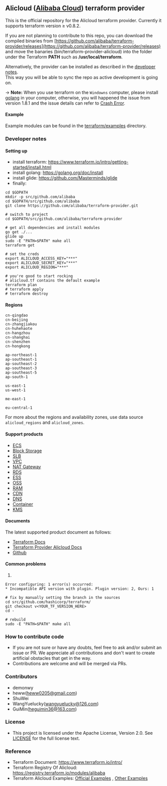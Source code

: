 ## Alicloud ([Alibaba Cloud](http://www.aliyun.com)) terraform provider

This is the official repository for the Alicloud terraform provider.
Currently it supports terraform version ≥ v0.8.2.

If you are not planning to contribute to this repo, you can download the compiled binaries from [https://github.com/alibaba/terraform-provider/releases](https://github.com/alibaba/terraform-provider/releases) and move the banaries (bin/terraform-provider-alicloud) into the folder under the Terraform **PATH** such as **/usr/local/terraform**.

Alternatively, the provider can be installed as described in the [developer notes](#developer-notes).  
This way you will be able to sync the repo as active development is going on.

-> **Note:** When you use terraform on the `Windowns` computer, please install [golang](https://golang.org/dl/) in your computer,
otherwise, you will happened the issue from version 1.8.1 and the issue details can refer to [Crash Error](https://github.com/alibaba/terraform-provider/issues/469).

#### Example

Example modules can be found in the [terraform/examples](examples) directory.

### Developer notes

#### Setting up
* install terraform: https://www.terraform.io/intro/getting-started/install.html
* install golang:    https://golang.org/doc/install
* install glide: https://github.com/Masterminds/glide
* finally:

```
cd $GOPATH
mkdir -p src/github.com/alibaba
cd $GOPATH/src/github.com/alibaba
git clone https://github.com/alibaba/terraform-provider.git

# switch to project
cd $GOPATH/src/github.com/alibaba/terraform-provider

# get all dependencies and install modules
go get ./...
glide up
sudo -E "PATH=$PATH" make all
terraform get

# set the creds
export ALICLOUD_ACCESS_KEY="***"
export ALICLOUD_SECRET_KEY="***"
export ALICLOUD_REGION="***"

# you're good to start rocking
# alicloud.tf contains the default example
terraform plan
# terraform apply
# terraform destroy
```

#### Regions
```
cn-qingdao
cn-beijing
cn-zhangjiakou
cn-huhehaote
cn-hangzhou
cn-shanghai
cn-shenzhen
cn-hongkong

ap-northeast-1
ap-southeast-1
ap-southeast-2
ap-southeast-3
ap-southeast-5
ap-south-1

us-east-1
us-west-1

me-east-1

eu-central-1
```
For more about the regions and availability zones, use data source `alicloud_regions` and `alicloud_zones`.

#### Support products
* [ECS](https://www.aliyun.com/product/ecs)
* [Block Storage](https://www.aliyun.com/product/disk)
* [SLB](https://www.aliyun.com/product/slb)
* [VPC](https://www.aliyun.com/product/vpc)
* [NAT Gateway](https://www.aliyun.com/product/nat)
* [RDS](https://www.aliyun.com/product/rds)
* [ESS](https://www.aliyun.com/product/ess)
* [OSS](https://www.aliyun.com/product/oss)
* [RAM](https://www.aliyun.com/product/ram)
* [CDN](https://www.aliyun.com/product/cdn)
* [DNS](https://wanwang.aliyun.com/domain/dns)
* [Container](https://www.aliyun.com/product/containerservice)
* [KMS](https://www.aliyun.com/product/kms)

#### Documents
The latest supported product document as follows:
* [Terraform Docs](https://www.terraform.io/docs/providers/alicloud/index.html)
* [Terraform Provider Alicloud Docs](http://47.95.33.19:4567/docs/providers/alicloud/)
* [Github](https://github.com/alibaba/terraform-provider-docs)

#### Common problems

1.
```
Error configuring: 1 error(s) occurred:
* Incompatible API version with plugin. Plugin version: 2, Ours: 1

# fix by manually setting the branch in the sources
cd src/github.com/hashicorp/terraform/
git checkout v<YOUR_TF_VERSION_HERE>
cd -

# rebuild
sudo -E "PATH=$PATH" make all
```


### How to contribute code
* If you are not sure or have any doubts, feel free to ask and/or submit an issue or PR. We appreciate all contributions and don't want to create artificial obstacles that get in the way.
* Contributions are welcome and will be merged via PRs.

### Contributors
* demonwy
* heww(heww0205@gmail.com)
* ShuWei
* WangYuelucky(wangyuelucky@126.com)
* GuiMin(heguimin36@163.com)

### License
* This project is licensed under the Apache License, Version 2.0. See [LICENSE](https://github.com/alibaba/terraform-provider/blob/master/LICENSE) for the full license text.

### Reference
* Terraform Document: https://www.terraform.io/intro/
* Terraform Registry Of Alicloud: https://registry.terraform.io/modules/alibaba
* Terraform Alicloud Examples: [Official Examples](https://github.com/terraform-providers/terraform-provider-alicloud/tree/master/examples) , [Other Examples](https://github.com/mosuke5/terraform_examples_for_alibabacloud)
